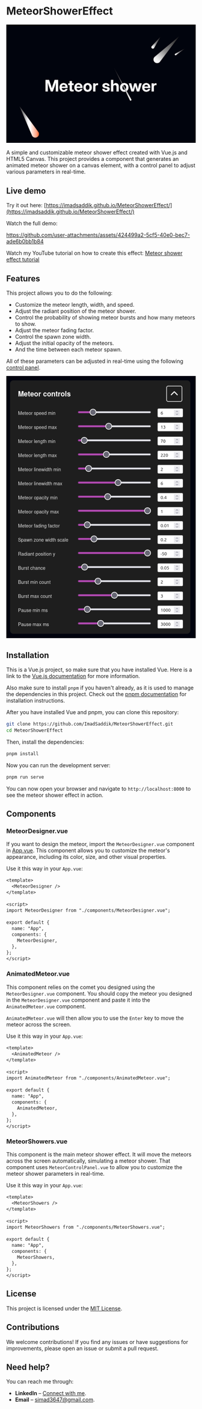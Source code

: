 # MeteorShowerEffect

![Cover image](./design/thumbnails/cover.jpg)

A simple and customizable meteor shower effect created with Vue.js and HTML5 Canvas. This project provides a component that generates an animated meteor shower on a canvas element, with a control panel to adjust various parameters in real-time.

## Live demo

Try it out here: [https://imadsaddik.github.io/MeteorShowerEffect/](https://imadsaddik.github.io/MeteorShowerEffect/)

Watch the full demo:

https://github.com/user-attachments/assets/424499a2-5cf5-40e0-bec7-ade6b0bb1b84

Watch my YouTube tutorial on how to create this effect: [Meteor shower effect tutorial](https://youtu.be/TN-25j35YHs)

## Features

This project allows you to do the following:

- Customize the meteor length, width, and speed.
- Adjust the radiant position of the meteor shower.
- Control the probability of showing meteor bursts and how many meteors to show.
- Adjust the meteor fading factor.
- Control the spawn zone width.
- Adjust the initial opacity of the meteors.
- And the time between each meteor spawn.

All of these parameters can be adjusted in real-time using the following [control panel](./src/components/MeteorControlPanel.vue).

![Control panel](./images/control-panel.png)

## Installation

This is a Vue.js project, so make sure that you have installed Vue. Here is a link to the [Vue.js documentation](https://vuejs.org/guide/quick-start.html) for more information.

Also make sure to install `pnpm` if you haven't already, as it is used to manage the dependencies in this project. Check out the [pnpm documentation](https://pnpm.io/installation) for installation instructions.

After you have installed Vue and pnpm, you can clone this repository:

```bash
git clone https://github.com/ImadSaddik/MeteorShowerEffect.git
cd MeteorShowerEffect
```

Then, install the dependencies:

```bash
pnpm install
```

Now you can run the development server:

```bash
pnpm run serve
```

You can now open your browser and navigate to `http://localhost:8000` to see the meteor shower effect in action.

## Components

### MeteorDesigner.vue

If you want to design the meteor, import the `MeteorDesigner.vue` component in [App.vue](./src/App.vue). This component allows you to customize the meteor's appearance, including its color, size, and other visual properties.

Use it this way in your `App.vue`:

```vue
<template>
  <MeteorDesigner />
</template>

<script>
import MeteorDesigner from "./components/MeteorDesigner.vue";

export default {
  name: "App",
  components: {
    MeteorDesigner,
  },
};
</script>
```

### AnimatedMeteor.vue

This component relies on the comet you designed using the `MeteorDesigner.vue` component. You should copy the meteor you designed in the `MeteorDesigner.vue` component and paste it into the `AnimatedMeteor.vue` component.

`AnimatedMeteor.vue` will then allow you to use the `Enter` key to move the meteor across the screen.

Use it this way in your `App.vue`:

```vue
<template>
  <AnimatedMeteor />
</template>

<script>
import AnimatedMeteor from "./components/AnimatedMeteor.vue";

export default {
  name: "App",
  components: {
    AnimatedMeteor,
  },
};
</script>
```

### MeteorShowers.vue

This component is the main meteor shower effect. It will move the meteors across the screen automatically, simulating a meteor shower. That component uses `MeteorControlPanel.vue` to allow you to customize the meteor shower parameters in real-time.

Use it this way in your `App.vue`:

```vue
<template>
  <MeteorShowers />
</template>

<script>
import MeteorShowers from "./components/MeteorShowers.vue";

export default {
  name: "App",
  components: {
    MeteorShowers,
  },
};
</script>
```

## License

This project is licensed under the [MIT License](LICENSE).

## Contributions

We welcome contributions! If you find any issues or have suggestions for improvements, please open an issue or submit a pull request.

## Need help?

You can reach me through:  

- **LinkedIn** – [Connect with me](https://www.linkedin.com/in/imadsaddik/).  
- **Email** – [simad3647@gmail.com](mailto:simad3647@gmail.com).

